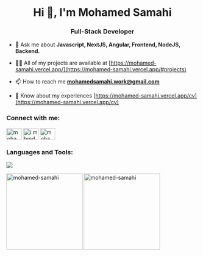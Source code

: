 <h1 align="center">Hi 👋, I'm Mohamed Samahi</h1>
<h3 align="center">Full-Stack Developer</h3>

- 💬 Ask me about **Javascript, NextJS, Angular, Frontend, NodeJS, Backend.**

- 👨‍💻 All of my projects are available at [https://mohamed-samahi.vercel.app/](https://mohamed-samahi.vercel.app/#projects)

- 📫 How to reach me **mohamedsamahi.work@gmail.com**

- 📄 Know about my experiences [https://mohamed-samahi.vercel.app/cv](https://mohamed-samahi.vercel.app/cv)

<h3 align="left">Connect with me:</h3>
<p align="left">
<a href="https://linkedin.com/in/mohamed-samahi" target="blank"><img align="center" src="https://raw.githubusercontent.com/rahuldkjain/github-profile-readme-generator/master/src/images/icons/Social/linked-in-alt.svg" alt="mohamed-samahi" height="30" width="40" /></a>
<a href="https://instagram.com/i.mhmd7" target="blank"><img align="center" src="https://raw.githubusercontent.com/rahuldkjain/github-profile-readme-generator/master/src/images/icons/Social/instagram.svg" alt="i.mhmd7" height="30" width="40" /></a>
<a href="https://www.leetcode.com/mohamed-samahi" target="blank"><img align="center" src="https://raw.githubusercontent.com/rahuldkjain/github-profile-readme-generator/master/src/images/icons/Social/leet-code.svg" alt="mohamed-samahi" height="30" width="40" /></a>
</p>

<h3 align="left">Languages and Tools:</h3>
<!-- <p align="left"> 
  <img src="https://skillicons.dev/icons?i=html,css,js,react,nextjs,angular,nodejs,express,mongodb,postgresql,docker,nestjs,java,spring"/> 
</p> -->

<p align="left"> 
  <img src="https://skillicons.dev/icons?i=react,nextjs,express,nestjs,postgresql,docker,spring,java,html,css,js,angular,mongodb,redux,graphql"/> 
</p>

<!-- <p align="left"> 
  <a href="https://www.w3.org/html/" target="_blank" rel="noreferrer"> 
    <img src="https://raw.githubusercontent.com/devicons/devicon/master/icons/html5/html5-original-wordmark.svg" alt="html5" width="40" height="40"/> 
  </a> 
  <a href="https://www.w3schools.com/css/" target="_blank" rel="noreferrer"> 
    <img src="https://raw.githubusercontent.com/devicons/devicon/master/icons/css3/css3-original-wordmark.svg" alt="css3" width="40" height="40"/> 
  </a> 
  <a href="https://developer.mozilla.org/en-US/docs/Web/JavaScript" target="_blank" rel="noreferrer"> 
    <img src="https://raw.githubusercontent.com/devicons/devicon/master/icons/javascript/javascript-original.svg" alt="javascript" width="40" height="40"/> 
  </a> 
  <a href="https://www.typescriptlang.org/" target="_blank" rel="noreferrer"> 
    <img src="https://raw.githubusercontent.com/devicons/devicon/master/icons/typescript/typescript-original.svg" alt="typescript" width="40" height="40"/> 
  </a> 
  <a href="https://reactjs.org/" target="_blank" rel="noreferrer"> 
    <img src="https://raw.githubusercontent.com/devicons/devicon/master/icons/react/react-original-wordmark.svg" alt="react" width="40" height="40"/> 
  </a> 
  <a href="https://redux.js.org" target="_blank" rel="noreferrer"> 
    <img src="https://raw.githubusercontent.com/devicons/devicon/master/icons/redux/redux-original.svg" alt="redux" width="40" height="40"/> 
  </a> 
  <a href="https://nextjs.org/" target="_blank" rel="noreferrer"> 
    <img src="https://cdn.worldvectorlogo.com/logos/nextjs-2.svg" alt="nextjs" width="40" height="40"/> 
  </a> 
  <a href="https://nodejs.org" target="_blank" rel="noreferrer"> 
    <img src="https://raw.githubusercontent.com/devicons/devicon/master/icons/nodejs/nodejs-original-wordmark.svg" alt="nodejs" width="40" height="40"/> 
  </a> 
  <a href="https://expressjs.com" target="_blank" rel="noreferrer"> 
    <img src="https://raw.githubusercontent.com/devicons/devicon/master/icons/express/express-original-wordmark.svg" alt="express" width="40" height="40"/> 
  </a> 
  <a href="https://www.mongodb.com/" target="_blank" rel="noreferrer"> 
    <img src="https://raw.githubusercontent.com/devicons/devicon/master/icons/mongodb/mongodb-original-wordmark.svg" alt="mongodb" width="40" height="40"/> 
  </a> 
  <a href="https://www.postgresql.org" target="_blank" rel="noreferrer"> 
    <img src="https://raw.githubusercontent.com/devicons/devicon/master/icons/postgresql/postgresql-original-wordmark.svg" alt="postgresql" width="40" height="40"/> 
  </a> 
  <a href="https://firebase.google.com/" target="_blank" rel="noreferrer"> 
    <img src="https://www.vectorlogo.zone/logos/firebase/firebase-icon.svg" alt="firebase" width="40" height="40"/> 
  </a> 
  <a href="https://www.figma.com/" target="_blank" rel="noreferrer"> 
    <img src="https://www.vectorlogo.zone/logos/figma/figma-icon.svg" alt="figma" width="40" height="40"/> 
  </a> 
  <a href="https://tailwindcss.com/" target="_blank" rel="noreferrer"> 
    <img src="https://www.vectorlogo.zone/logos/tailwindcss/tailwindcss-icon.svg" alt="tailwind" width="40" height="40"/> 
  </a> 
</p> -->

<p>
  <img align="left" src="https://github-readme-stats.vercel.app/api/top-langs?username=mohamed-samahi&show_icons=true&locale=en&layout=compact" alt="mohamed-samahi" style="height: 200px;"/>
</p>

<p>
  <img align="center" src="https://github-readme-streak-stats.herokuapp.com/?user=mohamed-samahi&" alt="mohamed-samahi" style="height: 200px;"/>
</p>
